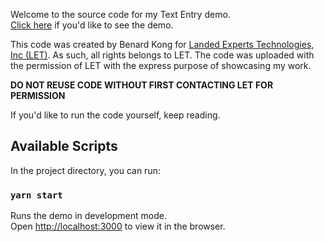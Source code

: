 Welcome to the source code for my Text Entry demo.<br />
[Click here](https://www.b-k.pro/text-entry-demo) if you'd like to see the demo.

This code was created by Benard Kong for [Landed Experts Technologies, Inc (LET)](https://www.landedexperts.com/). As such, all rights belongs to LET. The code was uploaded with the permission of LET with the express purpose of showcasing my work.

**DO NOT REUSE CODE WITHOUT FIRST CONTACTING LET FOR PERMISSION**

If you'd like to run the code yourself, keep reading.

## Available Scripts

In the project directory, you can run:

### `yarn start`

Runs the demo in development mode.<br />
Open [http://localhost:3000](http://localhost:3000) to view it in the browser.
